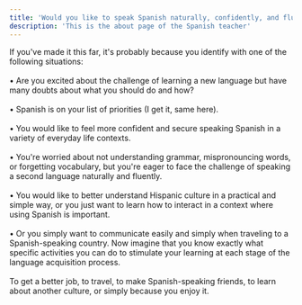 ```yaml
---
title: 'Would you like to speak Spanish naturally, confidently, and fluently?'
description: 'This is the about page of the Spanish teacher'
---
```

If you've made it this far, it's probably because you identify with one of the following situations:<br><br>
• Are you excited about the challenge of learning a new language but have many doubts about what you should do and how?<br><br>
• Spanish is on your list of priorities (I get it, same here).<br><br>
• You would like to feel more confident and secure speaking Spanish in a variety of everyday life contexts.<br><br>
• You're worried about not understanding grammar, mispronouncing words, or forgetting vocabulary, but you're eager to face the challenge of speaking a second language naturally and fluently.<br><br>
• You would like to better understand Hispanic culture in a practical and simple way, or you just want to learn how to interact in a context where using Spanish is important.<br><br>
• Or you simply want to communicate easily and simply when traveling to a Spanish-speaking country.
Now imagine that you know exactly what specific activities you can do to stimulate your learning at each stage of the language acquisition process.<br><br>
To get a better job, to travel, to make Spanish-speaking friends, to learn about another culture, or simply because you enjoy it.
